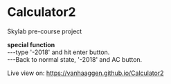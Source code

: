 # Calculator2
Skylab pre-course project 

<b>special function</b><br/>---type '-2018' and hit enter button.<br/>---Back to normal state, '-2018' and AC button.

Live view on: https://vanhaaggen.github.io/Calculator2
